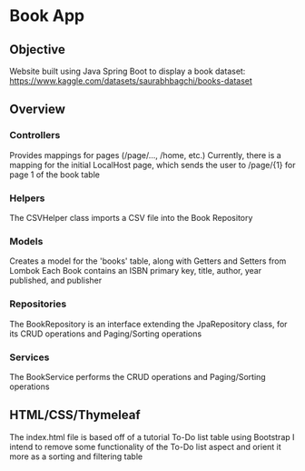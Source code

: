 # Book App

## Objective

Website built using Java Spring Boot to display a book dataset: https://www.kaggle.com/datasets/saurabhbagchi/books-dataset

## Overview

### Controllers

Provides mappings for pages (/page/..., /home, etc.)
Currently, there is a mapping for the initial LocalHost page, which sends the user to /page/{1} for page 1 of the book table

### Helpers

The CSVHelper class imports a CSV file into the Book Repository

### Models

Creates a model for the 'books' table, along with Getters and Setters from Lombok
Each Book contains an ISBN primary key, title, author, year published, and publisher

### Repositories

The BookRepository is an interface extending the JpaRepository class, for its CRUD operations and Paging/Sorting operations

### Services

The BookService performs the CRUD operations and Paging/Sorting operations

## HTML/CSS/Thymeleaf

The index.html file is based off of a tutorial To-Do list table using Bootstrap
I intend to remove some functionality of the To-Do list aspect and orient it more as a sorting and filtering table